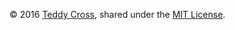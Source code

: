 © 2016 [Teddy Cross](http://teddy.io), shared under the [MIT License](https://opensource.org/licenses/MIT).
